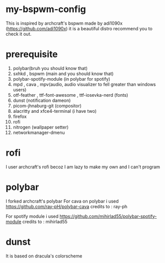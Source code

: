 # my-bspwm-config
This is inspired by archcraft's bspwm made by adi1090x (https://github.com/adi1090x) it is a beautiful distro recommend you to check it out.
# prerequisite
1. polybar(bruh you should know that)
2. sxhkd , bspwm (main and you should know that)
3. polybar-spotify-module (in polybar for spotify)
4. mpd , cava , mpv(audio, audio visualizer to fell greater than windows users)
5. otf-feather , ttf-font-awesome , ttf-iosevka-nerd (fonts)
6. dunst (notification dameon)
7. picom-jhnaburg-git (compositor)
8. alacritty and xfce4-terminal (i have two)
9. firefox
10. rofi
11. nitrogen (wallpaper setter)  
12. networkmanager-dmenu
# rofi
I user archcraft's rofi becoz I am lazy to make my own and I can't program
# polybar
I forked archcraft's polybar
 For cava on polybar i used https://github.com/ray-pH/polybar-cava
credits to : ray-ph

For spotify module i used https://github.com/mihirlad55/polybar-spotify-module
credits to : mihirlad55
# dunst
It is based on dracula's colorscheme

